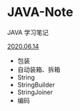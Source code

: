 # JAVA-Note
JAVA 学习笔记

[2020.06.14](https://github.com/hanhan1207/JAVA-Note/issues/1) 
  - 包装
  - 自动装箱、拆箱
  - String
  - StringBuilder
  - StringJoiner
  - 编码

